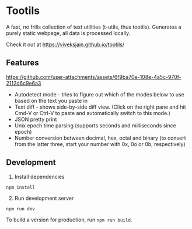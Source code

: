 # Tootils

A fast, no frills collection of text utilities (t-utils, thus tootils). Generates a purely static webpage, all data is processed locally.

Check it out at https://viveksjain.github.io/tootils/

## Features

https://github.com/user-attachments/assets/6f9ba70e-108e-4a5c-970f-2112d6c9e6a3

 - Autodetect mode - tries to figure out which of the modes below to use based on the text you paste in
 - Text diff - shows side-by-side diff view. (Click on the right pane and hit Cmd-V or Ctrl-V to paste and automatically switch to this mode.)
 - JSON pretty print
 - Unix epoch time parsing (supports seconds and milliseconds since epoch)
 - Number conversion between decimal, hex, octal and binary (to convert from the latter three, start your number with 0x, 0o or 0b, respectively)

## Development

1. Install dependencies

```
npm install
```

2. Run development server

```
npm run dev
```

To build a version for production, run `npm run build`.

